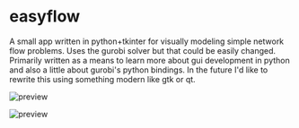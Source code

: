 
# easyflow

A small app written in python+tkinter for visually modeling simple network flow problems. Uses the gurobi solver but that could be easily changed. Primarily written as a means to learn more about gui development in python and also a little about gurobi's python bindings. In the future I'd like to rewrite this using something modern like gtk or qt. 


![preview](https://user-images.githubusercontent.com/7756136/111904807-623bc380-8a51-11eb-9d86-a5058910a57a.gif)


![preview](https://user-images.githubusercontent.com/7756136/111904956-fdcd3400-8a51-11eb-82fa-dd547933a4a0.png)
